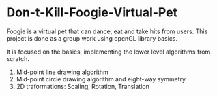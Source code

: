 # Don-t-Kill-Foogie-Virtual-Pet
Foogie is a virtual pet that can dance, eat and take hits from users. This project is done as a group work using openGL library basics.

It is focused on the basics, implementing the lower level algorithms from scratch. 
1. Mid-point line drawing algorithm
2. Mid-point circle drawing algorithm and eight-way symmetry
3. 2D traformations: Scaling, Rotation, Translation


